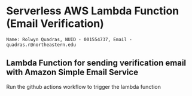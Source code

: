 # Serverless AWS Lambda Function (Email Verification)

```Name: Rolwyn Quadras, NUID - 001554737, Email - quadras.r@northeastern.edu```

## Lambda Function for sending verification email with Amazon Simple Email Service
Run the github actions workflow to trigger the lambda function
